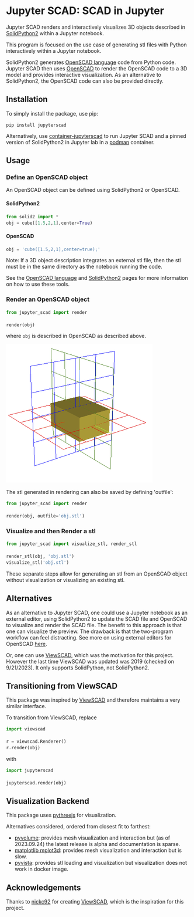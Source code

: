# Jupyter SCAD: SCAD in Jupyter

Jupyter SCAD renders and interactively visualizes 3D objects described in [SolidPython2](https://github.com/jeff-dh/SolidPython) within a Jupyter notebook.

This program is focused on the use case of generating stl files with Python interactively within a Jupyter notebook.

SolidPython2 generates [OpenSCAD language](https://en.wikibooks.org/wiki/OpenSCAD_User_Manual#The_OpenSCAD_Language_Reference) code from Python code. Jupyter SCAD then uses [OpenSCAD](https://openscad.org) to render the OpenSCAD code to a 3D model and provides interactive visualization. As an alternative to SolidPython2, the OpenSCAD code can also be provided directly.

## Installation

To simply install the package, use pip:

```
pip install jupyterscad
```

Alternatively, use [container-jupyterscad](https://github.com/jreiberkyle/container-jupyterscad) to run Jupyter SCAD and a pinned version
of SolidPython2 in Jupyter lab in a [podman](https://podman.io/) container.

## Usage

### Define an OpenSCAD object

An OpenSCAD object can be defined using SolidPython2 or OpenSCAD.

#### SolidPython2
```python
from solid2 import *
obj = cube([1.5,2,1],center=True)
```

#### OpenSCAD
```python
obj = 'cube([1.5,2,1],center=true);'
```

Note: If a 3D object description integrates an external stl file, then the stl must be in the same directory as the notebook running the code.

See the [OpenSCAD language](https://en.wikibooks.org/wiki/OpenSCAD_User_Manual#The_OpenSCAD_Language_Reference) and [SolidPython2](https://github.com/jeff-dh/SolidPython) pages for more information on how to use these tools.

### Render an OpenSCAD object

```python
from jupyter_scad import render

render(obj)
```
where `obj` is described in OpenSCAD as described above.

![render example](images/render_cube.png)

The stl generated in rendering can also be saved by defining 'outfile':
```python
from jupyter_scad import render

render(obj, outfile='obj.stl')
```

### Visualize and then Render a stl

```python
from jupyter_scad import visualize_stl, render_stl

render_stl(obj, 'obj.stl')
visualize_stl('obj.stl')
```

These separate steps allow for generating an stl from an OpenSCAD object without
visualization or visualizing an existing stl.

## Alternatives

As an alternative to Jupyter SCAD, one could use a Jupyter notebook as an external editor, using SolidPython2 to update the SCAD file and OpenSCAD to visualize and render the SCAD file.
The benefit to this approach is that one can visualize the preview. The drawback is that the two-program workflow can feel distracting.
See more on using external editors for OpenSCAD [here](https://en.wikibooks.org/wiki/OpenSCAD_User_Manual/Using_an_external_Editor_with_OpenSCAD).

Or, one can use [ViewSCAD](https://github.com/nickc92/ViewSCAD), which was the motivation for this project. However the last time ViewSCAD was updated was 2019 (checked on 9/21/2023). It only supports SolidPython, not SolidPython2.

## Transitioning from ViewSCAD

This package was inspired by [ViewSCAD](https://github.com/nickc92/ViewSCAD) and therefore
maintains a very similar interface.

To transition from ViewSCAD, replace
```python
import viewscad

r = viewscad.Renderer()
r.render(obj)
```

with
```python
import jupyterscad

jupyterscad.render(obj)
```

## Visualization Backend

This package uses [pythreejs](https://pythreejs.readthedocs.io/) for visualization.

Alternatives considered, ordered from closest fit to farthest:
- [pyvolume](https://pyvolume.readthedocs.io/): provides mesh visualization and interaction but (as of 2023.09.24) the latest release is alpha and documentation is sparse.
- [matplotlib mplot3d](https://matplotlib.org/2.2.2/mpl_toolkits/mplot3d/faq.html#toolkit-mplot3d-faq): provides mesh visualization and interaction but is slow.
- [pyvista](https://pyvista.org/): provides stl loading and visualization but visualization does not work in docker image.

## Acknowledgements

Thanks to [nickc92](https://github.com/nickc92) for creating [ViewSCAD](https://github.com/nickc92/ViewSCAD), which is the inspiration for this project.
